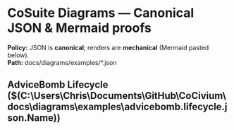 # CoSuite Diagrams — Canonical JSON & Mermaid proofs

**Policy:** JSON is **canonical**; renders are **mechanical** (Mermaid pasted below).  
**Path:** docs/diagrams/examples/*.json

## AdviceBomb Lifecycle  ($(C:\Users\Chris\Documents\GitHub\CoCivium\docs\diagrams\examples\advicebomb.lifecycle.json.Name))

```mermaid

